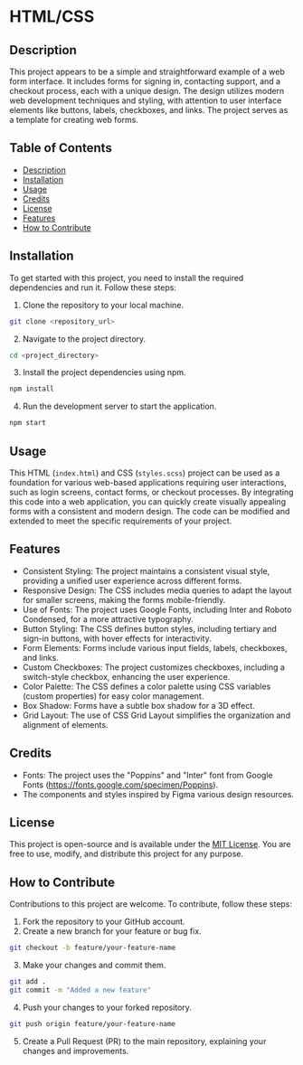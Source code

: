 # HTML/CSS

## Description

This project appears to be a simple and straightforward example of a web form interface. It includes forms for signing in, contacting support, and a checkout process, each with a unique design. The design utilizes modern web development techniques and styling, with attention to user interface elements like buttons, labels, checkboxes, and links. The project serves as a template for creating web forms.

## Table of Contents

- [Description](#description)
- [Installation](#installation)
- [Usage](#usage)
- [Credits](#credits)
- [License](#license)
- [Features](#features)
- [How to Contribute](#how-to-contribute)

## Installation

To get started with this project, you need to install the required dependencies and run it. Follow these steps:

1. Clone the repository to your local machine.

```bash
git clone <repository_url>
```

2. Navigate to the project directory.

```bash
cd <project_directory>
```

3. Install the project dependencies using npm.

```bash
npm install
```

4. Run the development server to start the application.

```bash
npm start
```

## Usage

This HTML (`index.html`) and CSS (`styles.scss`) project can be used as a foundation for various web-based applications requiring user interactions, such as login screens, contact forms, or checkout processes. By integrating this code into a web application, you can quickly create visually appealing forms with a consistent and modern design. The code can be modified and extended to meet the specific requirements of your project.

## Features

* Consistent Styling: The project maintains a consistent visual style, providing a unified user experience across different forms.
* Responsive Design: The CSS includes media queries to adapt the layout for smaller screens, making the forms mobile-friendly.
* Use of Fonts: The project uses Google Fonts, including Inter and Roboto Condensed, for a more attractive typography.
* Button Styling: The CSS defines button styles, including tertiary and sign-in buttons, with hover effects for interactivity.
* Form Elements: Forms include various input fields, labels, checkboxes, and links.
* Custom Checkboxes: The project customizes checkboxes, including a switch-style checkbox, enhancing the user experience.
* Color Palette: The CSS defines a color palette using CSS variables (custom properties) for easy color management.
* Box Shadow: Forms have a subtle box shadow for a 3D effect.
* Grid Layout: The use of CSS Grid Layout simplifies the organization and alignment of elements.

## Credits

* Fonts: The project uses the "Poppins" and "Inter" font from Google Fonts (https://fonts.google.com/specimen/Poppins).
* The components and styles inspired by Figma various design resources.

## License

This project is open-source and is available under the [MIT License](LICENSE). You are free to use, modify, and distribute this project for any purpose.

## How to Contribute

Contributions to this project are welcome. To contribute, follow these steps:

1. Fork the repository to your GitHub account.
2. Create a new branch for your feature or bug fix.

```bash
git checkout -b feature/your-feature-name
```

3. Make your changes and commit them.

```bash
git add .
git commit -m "Added a new feature"
```

4. Push your changes to your forked repository.

```bash 
git push origin feature/your-feature-name
```

5. Create a Pull Request (PR) to the main repository, explaining your changes and improvements.